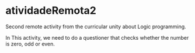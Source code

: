 # atividadeRemota2
Second remote activity from the curricular unity about Logic programming.


In This activity, we need to do a questioner that checks whether the number is zero, odd or even.
